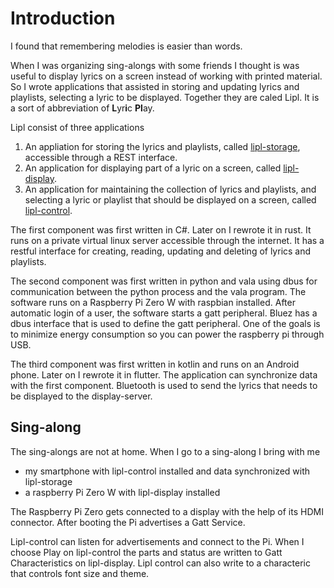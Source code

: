 # Introduction

I found that remembering melodies is easier than words.

When I was organizing sing-alongs with some friends I thought is was useful to display lyrics on a screen instead of working with printed material. So I wrote applications that assisted in storing and updating lyrics and playlists, selecting a lyric to be displayed. Together they are caled Lipl. It is a sort of abbreviation of **L**yr**i**c **Pl**ay.

Lipl consist of three applications

1. An appliation for storing the lyrics and playlists, called [lipl-storage](./lipl-storage.md), accessible through a REST interface.
2. An application for displaying part of a lyric on a screen, called [lipl-display](./lipl-display.md).
3. An application for maintaining the collection of lyrics and playlists, and selecting a lyric or playlist that should be displayed on a screen, called [lipl-control](./lipl-control.md).

The first component was first written in C#. Later on I rewrote it in rust. It runs on a private virtual linux server accessible through the internet. It has a restful interface for creating, reading, updating and deleting of lyrics and playlists.

The second component was first written in python and vala using dbus for communication between the python process and the vala program. The software runs on a Raspberry Pi Zero W with raspbian installed.
After automatic login of a user, the software starts a gatt peripheral. Bluez has a dbus interface that is used to define the gatt peripheral.
One of the goals is to minimize energy consumption so you can power the raspberry pi through USB.

The third component was first written in kotlin and runs on an Android phone. Later on I rewrote it in flutter.
The application can synchronize data with the first component. Bluetooth is used to send the lyrics that needs to be displayed to the display-server.

## Sing-along

The sing-alongs are not at home. When I go to a sing-along I bring with me
- my smartphone with lipl-control installed and data synchronized with lipl-storage
- a raspberry Pi Zero W with lipl-display installed

The Raspberry Pi Zero gets connected to a display with the help of its HDMI connector. After booting the Pi advertises a Gatt Service.

Lipl-control can listen for advertisements and connect to the Pi. When I choose Play on lipl-control the parts and status are written to Gatt Characteristics on lipl-display. Lipl control can also write to a characteric that controls font size and theme.